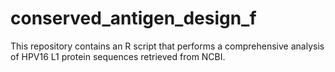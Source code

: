 # conserved_antigen_design_f
This repository contains an R script that performs a comprehensive analysis of HPV16 L1 protein sequences retrieved from NCBI.
